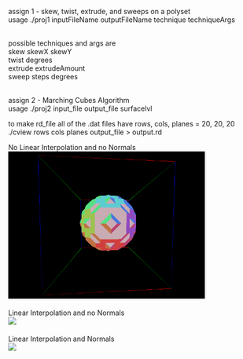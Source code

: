 assign 1 - skew, twist, extrude, and sweeps on a polyset<br>
usage ./proj1 inputFileName outputFileName technique techniqueArgs<br><br>

possible techniques and args are<br>
skew skewX skewY<br>
twist degrees<br>
extrude extrudeAmount<br>
sweep steps degrees<br><br>

assign 2 - Marching Cubes Algorithm<br>
usage ./proj2 input_file output_file surfacelvl<br>

to make rd_file all of the .dat files have rows, cols, planes = 20, 20, 20<br>
./cview rows cols planes output_file > output.rd<br>

No Linear Interpolation and no Normals<br>
<img src="sphere_no_lerp_no_normals.gif" width="400" /><br><br>
Linear Interpolation and no Normals<br>
<img src="sphere_lerp_no_normals.gif" width="400" /><br><br>
Linear Interpolation and Normals<br>
<img src="smooth_sphere.gif" width="400" /><br><br>
